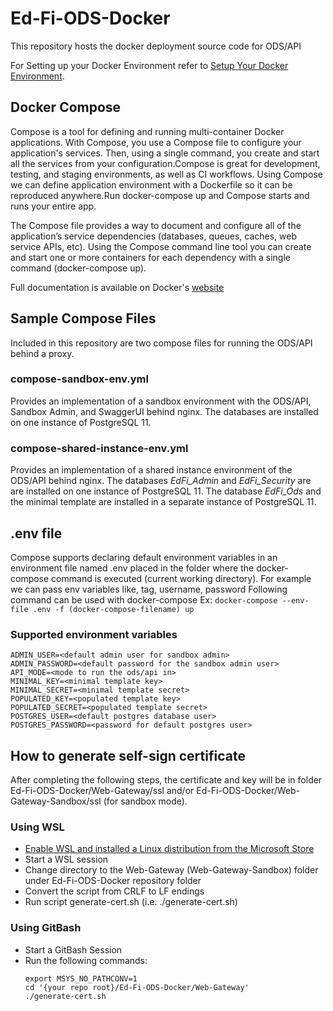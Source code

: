 # Ed-Fi-ODS-Docker
This repository hosts the docker deployment source code for ODS/API

For Setting up your Docker Environment refer to [Setup Your Docker Environment](https://docs.docker.com/get-started/#set-up-your-docker-environment).

## Docker Compose

Compose is a tool for defining and running multi-container Docker applications. With Compose, you use a Compose file to configure your application's services. Then, using a single command, you create and start all the services from your configuration.Compose is great for development, testing, and staging environments, as well as CI workflows.
Using Compose we can define application environment with a Dockerfile so it can be reproduced anywhere.Run docker-compose up and Compose starts and runs your entire app.

The Compose file provides a way to document and configure all of the application’s service dependencies (databases, queues, caches, web service APIs, etc). Using the Compose command line tool you can create and start one or more containers for each dependency with a single command (docker-compose up).

Full documentation is available on Docker's [website](https://docs.docker.com/compose/)

## Sample Compose Files
Included in this repository are two compose files for running the ODS/API behind a proxy.

### compose-sandbox-env.yml
Provides an implementation of a sandbox environment with the ODS/API, Sandbox Admin, and SwaggerUI behind nginx. The databases are installed on one instance of PostgreSQL 11. 

### compose-shared-instance-env.yml
Provides an implementation of a shared instance environment of the ODS/API behind nginx. The databases _EdFi_Admin_ and _EdFi_Security_ are are installed on one instance of PostgreSQL 11. The database _EdFi_Ods_ and the minimal template are installed in a separate instance of PostgreSQL 11. 

## .env file
Compose supports declaring default environment variables in an environment file named .env placed in the folder where the docker-compose command is executed (current working directory).
For example we can pass env variables like, tag, username, password
Following command can be used with docker-compose
Ex: `docker-compose --env-file .env -f (docker-compose-filename) up`

### Supported environment variables
```
ADMIN_USER=<default admin user for sandbox admin>
ADMIN_PASSWORD=<default password for the sandbox admin user>
API_MODE=<mode to run the ods/api in>
MINIMAL_KEY=<minimal template key>
MINIMAL_SECRET=<minimal template secret>
POPULATED_KEY=<populated template key>
POPULATED_SECRET=<populated template secret>
POSTGRES_USER=<default postgres database user>
POSTGRES_PASSWORD=<password for default postgres user>
```
## How to generate self-sign certificate

After completing the following steps, the certificate and key will be in folder Ed-Fi-ODS-Docker/Web-Gateway/ssl and/or Ed-Fi-ODS-Docker/Web-Gateway-Sandbox/ssl (for sandbox mode).

### Using WSL
* [Enable WSL and installed a Linux distribution from the Microsoft Store](https://docs.microsoft.com/en-us/windows/wsl/install-win10)
* Start a WSL session
* Change directory to the Web-Gateway (Web-Gateway-Sandbox) folder under Ed-Fi-ODS-Docker repository folder
* Convert the script from CRLF to LF endings
* Run script generate-cert.sh (i.e. ./generate-cert.sh)

### Using GitBash
* Start a GitBash Session
* Run the following commands:
  ```
  export MSYS_NO_PATHCONV=1
  cd '{your repo root}/Ed-Fi-ODS-Docker/Web-Gateway'
  ./generate-cert.sh
  ```
